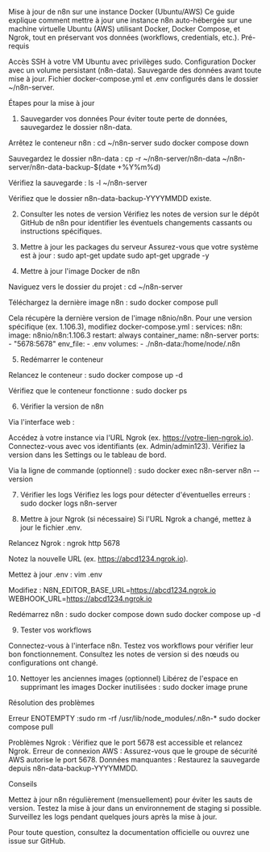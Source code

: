 Mise à jour de n8n sur une instance Docker (Ubuntu/AWS)
Ce guide explique comment mettre à jour une instance n8n auto-hébergée sur une machine virtuelle Ubuntu (AWS) utilisant Docker, Docker Compose, et Ngrok, tout en préservant vos données (workflows, credentials, etc.).
Pré-requis

Accès SSH à votre VM Ubuntu avec privilèges sudo.
Configuration Docker avec un volume persistant (n8n-data).
Sauvegarde des données avant toute mise à jour.
Fichier docker-compose.yml et .env configurés dans le dossier ~/n8n-server.

Étapes pour la mise à jour
1. Sauvegarder vos données
Pour éviter toute perte de données, sauvegardez le dossier n8n-data.

Arrêtez le conteneur n8n :
cd ~/n8n-server
sudo docker compose down


Sauvegardez le dossier n8n-data :
cp -r ~/n8n-server/n8n-data ~/n8n-server/n8n-data-backup-$(date +%Y%m%d)


Vérifiez la sauvegarde :
ls -l ~/n8n-server

Vérifiez que le dossier n8n-data-backup-YYYYMMDD existe.


2. Consulter les notes de version
Vérifiez les notes de version sur le dépôt GitHub de n8n pour identifier les éventuels changements cassants ou instructions spécifiques.
3. Mettre à jour les packages du serveur
Assurez-vous que votre système est à jour :
sudo apt-get update
sudo apt-get upgrade -y

4. Mettre à jour l'image Docker de n8n

Naviguez vers le dossier du projet :
cd ~/n8n-server


Téléchargez la dernière image n8n :
sudo docker compose pull

Cela récupère la dernière version de l'image n8nio/n8n. Pour une version spécifique (ex. 1.106.3), modifiez docker-compose.yml :
services:
  n8n:
    image: n8nio/n8n:1.106.3
    restart: always
    container_name: n8n-server
    ports:
      - "5678:5678"
    env_file:
      - .env
    volumes:
      - ./n8n-data:/home/node/.n8n



5. Redémarrer le conteneur

Relancez le conteneur :
sudo docker compose up -d


Vérifiez que le conteneur fonctionne :
sudo docker ps



6. Vérifier la version de n8n

Via l'interface web :

Accédez à votre instance via l'URL Ngrok (ex. https://votre-lien-ngrok.io).
Connectez-vous avec vos identifiants (ex. Admin/admin123).
Vérifiez la version dans les Settings ou le tableau de bord.


Via la ligne de commande (optionnel) :
sudo docker exec n8n-server n8n --version



7. Vérifier les logs
Vérifiez les logs pour détecter d'éventuelles erreurs :
sudo docker logs n8n-server

8. Mettre à jour Ngrok (si nécessaire)
Si l'URL Ngrok a changé, mettez à jour le fichier .env.

Relancez Ngrok :
ngrok http 5678

Notez la nouvelle URL (ex. https://abcd1234.ngrok.io).

Mettez à jour .env :
vim .env

Modifiez :
N8N_EDITOR_BASE_URL=https://abcd1234.ngrok.io
WEBHOOK_URL=https://abcd1234.ngrok.io


Redémarrez n8n :
sudo docker compose down
sudo docker compose up -d



9. Tester vos workflows

Connectez-vous à l'interface n8n.
Testez vos workflows pour vérifier leur bon fonctionnement.
Consultez les notes de version si des nœuds ou configurations ont changé.

10. Nettoyer les anciennes images (optionnel)
Libérez de l'espace en supprimant les images Docker inutilisées :
sudo docker image prune

Résolution des problèmes

Erreur ENOTEMPTY :sudo rm -rf /usr/lib/node_modules/.n8n-*
sudo docker compose pull


Problèmes Ngrok : Vérifiez que le port 5678 est accessible et relancez Ngrok.
Erreur de connexion AWS : Assurez-vous que le groupe de sécurité AWS autorise le port 5678.
Données manquantes : Restaurez la sauvegarde depuis n8n-data-backup-YYYYMMDD.

Conseils

Mettez à jour n8n régulièrement (mensuellement) pour éviter les sauts de version.
Testez la mise à jour dans un environnement de staging si possible.
Surveillez les logs pendant quelques jours après la mise à jour.

Pour toute question, consultez la documentation officielle ou ouvrez une issue sur GitHub.
